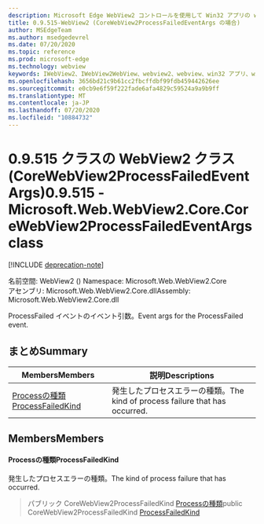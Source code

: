 ```yaml
---
description: Microsoft Edge WebView2 コントロールを使用して Win32 アプリの web コンテンツをホストする
title: 0.9.515-WebView2 (CoreWebView2ProcessFailedEventArgs の場合)
author: MSEdgeTeam
ms.author: msedgedevrel
ms.date: 07/20/2020
ms.topic: reference
ms.prod: microsoft-edge
ms.technology: webview
keywords: IWebView2、IWebView2WebView、webview2、webview、win32 アプリ、win32、edge、ICoreWebView2、ICoreWebView2Controller、browser control、edge html
ms.openlocfilehash: 3656bd21c9b61cc2fbcffdbf99fdb459442626ee
ms.sourcegitcommit: e0cb9e6f59f222fade6afa4829c59524a9a9b9ff
ms.translationtype: MT
ms.contentlocale: ja-JP
ms.lasthandoff: 07/20/2020
ms.locfileid: "10884732"
---
```

# <span data-ttu-id="7ba2a-104">0.9.515 クラスの WebView2 クラス (CoreWebView2ProcessFailedEventArgs)</span><span class="sxs-lookup"><span data-stu-id="7ba2a-104">0.9.515 - Microsoft.Web.WebView2.Core.CoreWebView2ProcessFailedEventArgs class</span></span> 

[!INCLUDE [deprecation-note](../../includes/deprecation-note.md)]

<span data-ttu-id="7ba2a-105">名前空間: WebView2 () </span><span class="sxs-lookup"><span data-stu-id="7ba2a-105">Namespace: Microsoft.Web.WebView2.Core</span></span>\
<span data-ttu-id="7ba2a-106">アセンブリ: Microsoft.Web.WebView2.Core.dll</span><span class="sxs-lookup"><span data-stu-id="7ba2a-106">Assembly: Microsoft.Web.WebView2.Core.dll</span></span>

<span data-ttu-id="7ba2a-107">ProcessFailed イベントのイベント引数。</span><span class="sxs-lookup"><span data-stu-id="7ba2a-107">Event args for the ProcessFailed event.</span></span>

## <span data-ttu-id="7ba2a-108">まとめ</span><span class="sxs-lookup"><span data-stu-id="7ba2a-108">Summary</span></span>

 <span data-ttu-id="7ba2a-109">Members</span><span class="sxs-lookup"><span data-stu-id="7ba2a-109">Members</span></span>                        | <span data-ttu-id="7ba2a-110">説明</span><span class="sxs-lookup"><span data-stu-id="7ba2a-110">Descriptions</span></span>
--------------------------------|---------------------------------------------
[<span data-ttu-id="7ba2a-111">Processの種類</span><span class="sxs-lookup"><span data-stu-id="7ba2a-111">ProcessFailedKind</span></span>](#processfailedkind) | <span data-ttu-id="7ba2a-112">発生したプロセスエラーの種類。</span><span class="sxs-lookup"><span data-stu-id="7ba2a-112">The kind of process failure that has occurred.</span></span>

## <span data-ttu-id="7ba2a-113">Members</span><span class="sxs-lookup"><span data-stu-id="7ba2a-113">Members</span></span>

#### <span data-ttu-id="7ba2a-114">Processの種類</span><span class="sxs-lookup"><span data-stu-id="7ba2a-114">ProcessFailedKind</span></span> 

<span data-ttu-id="7ba2a-115">発生したプロセスエラーの種類。</span><span class="sxs-lookup"><span data-stu-id="7ba2a-115">The kind of process failure that has occurred.</span></span>

> <span data-ttu-id="7ba2a-116">パブリック CoreWebView2ProcessFailedKind [Processの種類](#processfailedkind)</span><span class="sxs-lookup"><span data-stu-id="7ba2a-116">public CoreWebView2ProcessFailedKind [ProcessFailedKind](#processfailedkind)</span></span>

